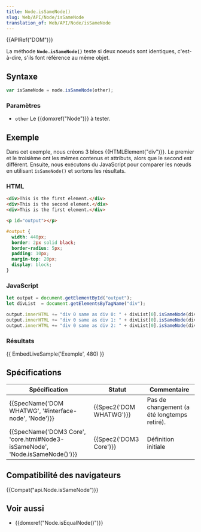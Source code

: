 ```yaml
---
title: Node.isSameNode()
slug: Web/API/Node/isSameNode
translation_of: Web/API/Node/isSameNode
---
```

{{APIRef("DOM")}}

La méthode **`Node.isSameNode()`** teste si deux noeuds sont identiques, c'est-à-dire, s'ils font référence au même objet.

## Syntaxe

```js
var isSameNode = node.isSameNode(other);
```

### Paramètres

- `other` Le {{domxref("Node")}} à tester.

## Exemple

Dans cet exemple, nous créons 3 blocs {{HTMLElement("div")}}. Le premier et le troisième ont les mêmes contenus et attributs, alors que le second est différent. Ensuite, nous exécutons du JavaScript pour comparer les nœuds en utilisant `isSameNode()` et sortons les résultats.

### HTML

```html
<div>This is the first element.</div>
<div>This is the second element.</div>
<div>This is the first element.</div>

<p id="output"></p>
```

```css hidden
#output {
  width: 440px;
  border: 2px solid black;
  border-radius: 5px;
  padding: 10px;
  margin-top: 20px;
  display: block;
}
```

### JavaScript

```js
let output = document.getElementById("output");
let divList  = document.getElementsByTagName("div");

output.innerHTML += "div 0 same as div 0: " + divList[0].isSameNode(divList[0]) + "<br/>";
output.innerHTML += "div 0 same as div 1: " + divList[0].isSameNode(divList[1]) + "<br/>";
output.innerHTML += "div 0 same as div 2: " + divList[0].isSameNode(divList[2]) + "<br/>";
```

### Résultats

{{ EmbedLiveSample('Exemple', 480) }}

## Spécifications

| Spécification                                                                                        | Statut                           | Commentaire                                 |
| ---------------------------------------------------------------------------------------------------- | -------------------------------- | ------------------------------------------- |
| {{SpecName('DOM WHATWG', '#interface-node', 'Node')}}                             | {{Spec2('DOM WHATWG')}} | Pas de changement (a été longtemps retiré). |
| {{SpecName('DOM3 Core', 'core.html#Node3-isSameNode', 'Node.isSameNode()')}} | {{Spec2('DOM3 Core')}}     | Définition initiale                         |

## Compatibilité des navigateurs

{{Compat("api.Node.isSameNode")}}

## Voir aussi

- {{domxref("Node.isEqualNode()")}}
